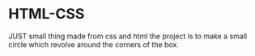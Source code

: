 # HTML-CSS
JUST small thing made from css and html
the project is to make a small circle which revolve around the corners of the box.

